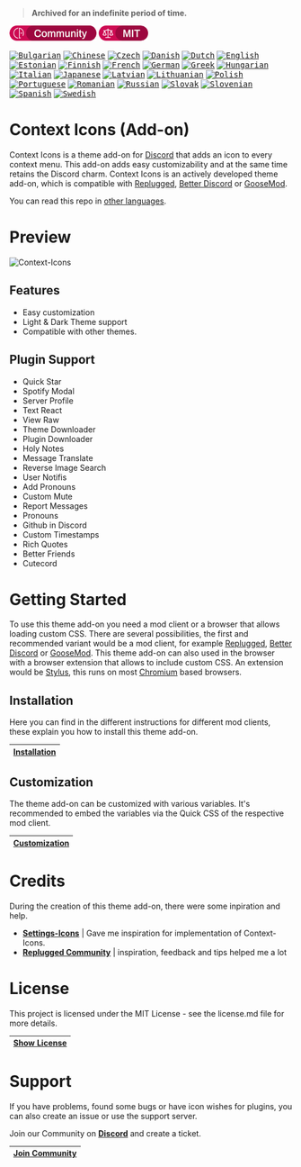 > **Archived for an indefinite period of time.**

[![Community](https://raw.githubusercontent.com/CorellanStoma/CorellanStoma/master/shields/community.png)](https://discord.gg/8W8E39Z)
[![License](https://raw.githubusercontent.com/CorellanStoma/CorellanStoma/master/shields/license.png)](https://github.com/CorellanStoma/Context-Icons/blob/main/license)

<kbd>[<img title="Bulgarian" alt="Bulgarian" src="https://crearts-community.github.io/Assets/languages/bulgarian.png" width="40">](.github/docs/01-readme/bulgarian.md)</kbd>
<kbd>[<img title="Chinese" alt="Chinese" src="https://crearts-community.github.io/Assets/languages/chinese.png" width="40">](.github/docs/01-readme/chinese.md)</kbd>
<kbd>[<img title="Czech" alt="Czech" src="https://crearts-community.github.io/Assets/languages/czech.png" width="40">](.github/docs/01-readme/czech.md)</kbd>
<kbd>[<img title="Danish" alt="Danish" src="https://crearts-community.github.io/Assets/languages/danish.png" width="40">](.github/docs/01-readme/danish.md)</kbd>
<kbd>[<img title="Dutch" alt="Dutch" src="https://crearts-community.github.io/Assets/languages/dutch.png" width="40">](.github/docs/01-readme/dutch.md)</kbd>
<kbd>[<img title="English" alt="English" src="https://crearts-community.github.io/Assets/languages/english.png" width="40">](readme.md)</kbd>
<kbd>[<img title="Estonian" alt="Estonian" src="https://crearts-community.github.io/Assets/languages/estonian.png" width="40">](.github/docs/01-readme/estonian.md)</kbd>
<kbd>[<img title="Finnish" alt="Finnish" src="https://crearts-community.github.io/Assets/languages/finnish.png" width="40">](.github/docs/01-readme/finnish.md)</kbd>
<kbd>[<img title="French" alt="French" src="https://crearts-community.github.io/Assets/languages/french.png" width="40">](.github/docs/01-readme/french.md)</kbd>
<kbd>[<img title="German" alt="German" src="https://crearts-community.github.io/Assets/languages/german.png" width="40">](.github/docs/01-readme/german.md)</kbd>
<kbd>[<img title="Greek" alt="Greek" src="https://crearts-community.github.io/Assets/languages/greek.png" width="40">](.github/docs/01-readme/greek.md)</kbd>
<kbd>[<img title="Hungarian" alt="Hungarian" src="https://crearts-community.github.io/Assets/languages/hungarian.png" width="40">](.github/docs/01-readme/hungarian.md)</kbd>
<kbd>[<img title="Italian" alt="Italian" src="https://crearts-community.github.io/Assets/languages/italian.png" width="40">](.github/docs/01-readme/italian.md)</kbd>
<kbd>[<img title="Japanese" alt="Japanese" src="https://crearts-community.github.io/Assets/languages/japanese.png" width="40">](.github/docs/01-readme/japanese.md)</kbd>
<kbd>[<img title="Latvian" alt="Latvian" src="https://crearts-community.github.io/Assets/languages/latvian.png" width="40">](.github/docs/01-readme/latvian.md)</kbd>
<kbd>[<img title="Lithuanian" alt="Lithuanian" src="https://crearts-community.github.io/Assets/languages/lithuanian.png" width="40">](.github/docs/01-readme/lithuanian.md)</kbd>
<kbd>[<img title="Polish" alt="Polish" src="https://crearts-community.github.io/Assets/languages/polish.png" width="40">](.github/docs/01-readme/polish.md)</kbd>
<kbd>[<img title="Portuguese" alt="Portuguese" src="https://crearts-community.github.io/Assets/languages/portuguese.png" width="40">](.github/docs/01-readme/portuguese.md)</kbd>
<kbd>[<img title="Romanian" alt="Romanian" src="https://crearts-community.github.io/Assets/languages/romanian.png" width="40">](.github/docs/01-readme/romanian.md)</kbd>
<kbd>[<img title="Russian" alt="Russian" src="https://crearts-community.github.io/Assets/languages/russian.png" width="40">](.github/docs/01-readme/russian.md)</kbd>
<kbd>[<img title="Slovak" alt="Slovak" src="https://crearts-community.github.io/Assets/languages/slovak.png" width="40">](.github/docs/01-readme/slovak.md)</kbd>
<kbd>[<img title="Slovenian" alt="Slovenian" src="https://crearts-community.github.io/Assets/languages/slovenian.png" width="40">](.github/docs/01-readme/slovenian.md)</kbd>
<kbd>[<img title="Spanish" alt="Spanish" src="https://crearts-community.github.io/Assets/languages/spanish.png" width="40">](.github/docs/.github/docs/01-readme/spanish.md)</kbd>
<kbd>[<img title="Swedish" alt="Swedish" src="https://crearts-community.github.io/Assets/languages/swedish.png" width="40">](.github/docs/01-readme/swedish.md)</kbd>

# Context Icons (Add-on)

Context Icons is a theme add-on for [Discord](https://discord.com) that adds an icon to every context menu. This add-on adds easy customizability and at the same time retains the Discord charm. Context Icons is an actively developed theme add-on, which is compatible with [Replugged](https://github.com/replugged-org/replugged), [Better Discord](https://github.com/BetterDiscord/BetterDiscord) or [GooseMod](https://github.com/GooseMod/GooseMod).

You can read this repo in [other languages](.github/docs/translations.md).

# Preview

![Context-Icons](https://user-images.githubusercontent.com/58918358/132392397-b4bd4368-dafb-48dc-aacb-6a73d12f54c3.png)

## Features

- Easy customization
- Light & Dark Theme support
- Compatible with other themes.

## Plugin Support

- Quick Star
- Spotify Modal
- Server Profile
- Text React
- View Raw
- Theme Downloader
- Plugin Downloader
- Holy Notes
- Message Translate
- Reverse Image Search
- User Notifis
- Add Pronouns
- Custom Mute
- Report Messages
- Pronouns
- Github in Discord
- Custom Timestamps
- Rich Quotes
- Better Friends
- Cutecord

# Getting Started

To use this theme add-on you need a mod client or a browser that allows loading custom CSS. There are several possibilities, the first and recommended variant would be a mod client, for example [Replugged](https://github.com/replugged-org/replugged), [Better Discord](https://github.com/BetterDiscord/BetterDiscord) or [GooseMod](https://github.com/GooseMod/GooseMod).
This theme add-on can also used in the browser with a browser extension that allows to include custom CSS. An extension would be [Stylus](https://github.com/openstyles/stylus), this runs on most [Chromium](https://github.com/chromium/chromium) based browsers.

## Installation

Here you can find in the different instructions for different mod clients, these explain you how to install this theme add-on.

| [Installation](.github/docs/02-installation/english.md) |
| ------------------------------------------------------- |

## Customization

The theme add-on can be customized with various variables. It's recommended to embed the variables via the Quick CSS of the respective mod client.

| [Customization](.github/docs/03-customizazion/english.md) |
| --------------------------------------------------------- |

# Credits

During the creation of this theme add-on, there were some inpiration and help.

- [**Settings-Icons**](https://github.com/snappercord/Settings-Icons) | Gave me inspiration for implementation of Context-Icons.
- [**Replugged Community**](https://discord.gg/replugged) | inspiration, feedback and tips helped me a lot

# License

This project is licensed under the MIT License - see the license.md file for more details.

| [Show License](https://github.com/CorellanStoma/Context-Icons/blob/main/license) |
| -------------------------------------------------------------------------------- |

# Support

If you have problems, found some bugs or have icon wishes for plugins, you can also create an issue or use the support server.

Join our Community on [**Discord**](https://discord.com/) and create a ticket.

| [Join Community](https://discord.gg/8W8E39Z) |
| -------------------------------------------- |
